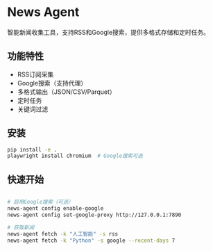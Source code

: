 # News Agent

智能新闻收集工具，支持RSS和Google搜索，提供多格式存储和定时任务。

## 功能特性

- RSS订阅采集
- Google搜索（支持代理）
- 多格式输出（JSON/CSV/Parquet）
- 定时任务
- 关键词过滤

## 安装

```bash
pip install -e .
playwright install chromium  # Google搜索可选
```

## 快速开始

```bash

# 启用Google搜索（可选）
news-agent config enable-google
news-agent config set-google-proxy http://127.0.0.1:7890

# 获取新闻
news-agent fetch -k "人工智能" -s rss
news-agent fetch -k "Python" -s google --recent-days 7
```

